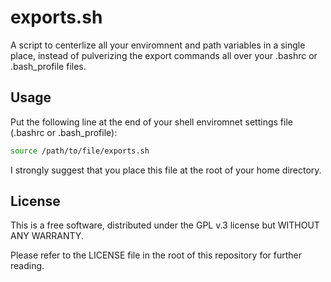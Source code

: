 # exports.sh

A script to centerlize all your enviromnent and path variables in a single place, instead of pulverizing the export commands all over your .bashrc or .bash_profile files.

## Usage

Put the following line at the end of your shell enviromnet settings file (.bashrc or .bash_profile):

```sh
source /path/to/file/exports.sh
```

I strongly suggest that you place this file at the root of your home directory.

## License

This is a free software, distributed under the GPL v.3 license but WITHOUT ANY WARRANTY.

Please refer to the LICENSE file in the root of this repository for further reading.
